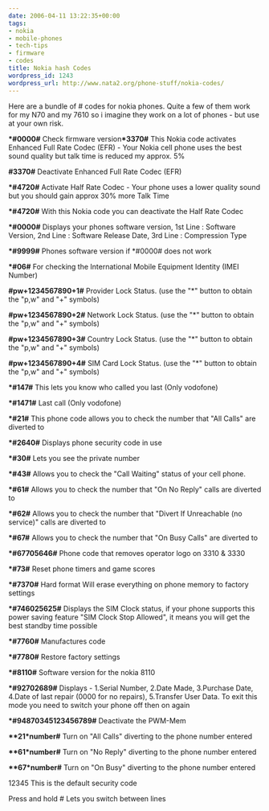 ```yaml
---
date: 2006-04-11 13:22:35+00:00
tags:
- nokia
- mobile-phones
- tech-tips
- firmware
- codes
title: Nokia hash Codes
wordpress_id: 1243
wordpress_url: http://www.nata2.org/phone-stuff/nokia-codes/
---
```


Here are a bundle of # codes for nokia phones. Quite a few of them work for my N70 and my 7610 so i imagine they work on a lot of phones - but use at your own risk.
<div style="text-align: center"><!--adsense--></div>
<strong>*#0000#</strong> Check firmware version<strong>*3370#</strong> This Nokia code activates Enhanced Full Rate Codec (EFR) - Your Nokia cell phone uses the best sound quality but talk time is reduced my approx. 5%

<strong>#3370#</strong> Deactivate Enhanced Full Rate Codec (EFR)

<strong>*#4720#</strong> Activate Half Rate Codec - Your phone uses a lower quality sound but you should gain approx 30% more Talk Time

<strong>*#4720#</strong> With this Nokia code you can deactivate the Half Rate Codec

<strong>*#0000#</strong> Displays your phones software version, 1st Line : Software Version, 2nd Line : Software Release Date, 3rd Line : Compression Type

<strong>*#9999#</strong> Phones software version if *#0000# does not work

<strong>*#06#</strong> For checking the International Mobile Equipment Identity (IMEI Number)

<strong>#pw+1234567890+1#</strong> Provider Lock Status. (use the "*" button to obtain the "p,w" and "+" symbols)

<strong>#pw+1234567890+2#</strong> Network Lock Status. (use the "*" button to obtain the "p,w" and "+" symbols)

<strong>#pw+1234567890+3#</strong> Country Lock Status. (use the "*" button to obtain the "p,w" and "+" symbols)

<strong>#pw+1234567890+4#</strong> SIM Card Lock Status. (use the "*" button to obtain the "p,w" and "+" symbols)

<strong>*#147#</strong> This lets you know who called you last (Only vodofone)

<strong>*#1471#</strong> Last call (Only vodofone)

<strong>*#21#</strong> This phone code allows you to check the number that "All Calls" are diverted to

<strong>*#2640#</strong> Displays phone security code in use

<strong>*#30#</strong> Lets you see the private number

<strong>*#43#</strong> Allows you to check the "Call Waiting" status of your cell phone.

<strong>*#61#</strong> Allows you to check the number that "On No Reply" calls are diverted to

<strong>*#62#</strong> Allows you to check the number that "Divert If Unreachable (no service)" calls are diverted to

<strong>*#67#</strong> Allows you to check the number that "On Busy Calls" are diverted to

<strong>*#67705646#</strong> Phone code that removes operator logo on 3310 &amp; 3330

<strong>*#73#</strong> Reset phone timers and game scores

<strong>*#7370#</strong> Hard format Will erase everything on phone memory to factory settings

<strong>*#746025625#</strong> Displays the SIM Clock status, if your phone supports this power saving feature "SIM Clock Stop Allowed", it means you will get the best standby time possible

<strong>*#7760#</strong> Manufactures code

<strong>*#7780#</strong> Restore factory settings

<strong>*#8110#</strong> Software version for the nokia 8110

<strong>*#92702689#</strong> Displays - 1.Serial Number, 2.Date Made, 3.Purchase Date, 4.Date of last repair (0000 for no repairs), 5.Transfer User Data. To exit this mode you need to switch your phone off then on again

<strong>*#94870345123456789#</strong> Deactivate the PWM-Mem

<strong>**21*number#</strong> Turn on "All Calls" diverting to the phone number entered

<strong>**61*number#</strong> Turn on "No Reply" diverting to the phone number entered

<strong>**67*number#</strong> Turn on "On Busy" diverting to the phone number entered

12345 This is the default security code

Press and hold # Lets you switch between lines
<div style="text-align: center"><!--adsense--></div>
